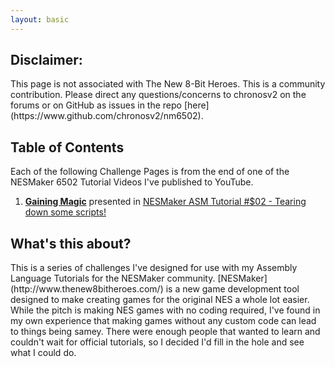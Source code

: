 ```yaml
---
layout: basic
---
```

<h2 id="disclaimer">Disclaimer:</h2>
This page is not associated with The New 8-Bit Heroes. This is a community contribution.  
Please direct any questions/concerns to chronosv2 on the forums or on GitHub as issues in the repo [here](https://www.github.com/chronosv2/nm6502).

<h2 id="start">Table of Contents</h2>

Each of the following Challenge Pages is from the end of one of the NESMaker 6502 Tutorial Videos I've published to YouTube.
1. **[Gaining Magic](stage1.markdown)** presented in [NESMaker ASM Tutorial #$02 - Tearing down some scripts!](https://www.youtube.com/watch?v=gC5UI2k7nI8)

<h2 id="nesmaker">What's this about?</h2>
This is a series of challenges I've designed for use with my Assembly Language Tutorials for the NESMaker community.
[NESMaker](http://www.thenew8bitheroes.com/) is a new game development tool designed to make creating games for the original NES a whole lot easier. While the pitch is making NES games with no coding required, I've found in my own experience that making games without any custom code can lead to things being samey. There were enough people that wanted to learn and couldn't wait for official tutorials, so I decided I'd fill in the hole and see what I could do.
